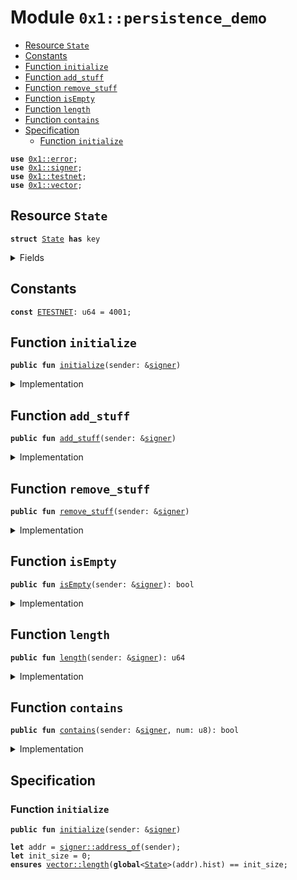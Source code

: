 
<a name="0x1_persistence_demo"></a>

# Module `0x1::persistence_demo`



-  [Resource `State`](#0x1_persistence_demo_State)
-  [Constants](#@Constants_0)
-  [Function `initialize`](#0x1_persistence_demo_initialize)
-  [Function `add_stuff`](#0x1_persistence_demo_add_stuff)
-  [Function `remove_stuff`](#0x1_persistence_demo_remove_stuff)
-  [Function `isEmpty`](#0x1_persistence_demo_isEmpty)
-  [Function `length`](#0x1_persistence_demo_length)
-  [Function `contains`](#0x1_persistence_demo_contains)
-  [Specification](#@Specification_1)
    -  [Function `initialize`](#@Specification_1_initialize)


<pre><code><b>use</b> <a href="">0x1::error</a>;
<b>use</b> <a href="">0x1::signer</a>;
<b>use</b> <a href="testnet.md#0x1_testnet">0x1::testnet</a>;
<b>use</b> <a href="">0x1::vector</a>;
</code></pre>



<a name="0x1_persistence_demo_State"></a>

## Resource `State`



<pre><code><b>struct</b> <a href="persistence_demo.md#0x1_persistence_demo_State">State</a> <b>has</b> key
</code></pre>



<details>
<summary>Fields</summary>


<dl>
<dt>
<code>hist: <a href="">vector</a>&lt;u8&gt;</code>
</dt>
<dd>

</dd>
</dl>


</details>

<a name="@Constants_0"></a>

## Constants


<a name="0x1_persistence_demo_ETESTNET"></a>



<pre><code><b>const</b> <a href="persistence_demo.md#0x1_persistence_demo_ETESTNET">ETESTNET</a>: u64 = 4001;
</code></pre>



<a name="0x1_persistence_demo_initialize"></a>

## Function `initialize`



<pre><code><b>public</b> <b>fun</b> <a href="persistence_demo.md#0x1_persistence_demo_initialize">initialize</a>(sender: &<a href="">signer</a>)
</code></pre>



<details>
<summary>Implementation</summary>


<pre><code><b>public</b> <b>fun</b> <a href="persistence_demo.md#0x1_persistence_demo_initialize">initialize</a>(sender: &<a href="">signer</a>){
  // `<b>assert</b> can be used <b>to</b> evaluate a bool and exit the program <b>with</b>
  // an <a href="">error</a> <a href="code.md#0x1_code">code</a>, e.g. testing <b>if</b> this is being run in <a href="testnet.md#0x1_testnet">testnet</a>, and
  // throwing <a href="">error</a> 01.
  <b>assert</b>!(is_testnet(), <a href="_invalid_state">error::invalid_state</a>(<a href="persistence_demo.md#0x1_persistence_demo_ETESTNET">ETESTNET</a>));
  // In the actual <b>module</b>, must <b>assert</b> that this is the sender is the association
  <b>move_to</b>&lt;<a href="persistence_demo.md#0x1_persistence_demo_State">State</a>&gt;(sender, <a href="persistence_demo.md#0x1_persistence_demo_State">State</a>{ hist: <a href="_empty">vector::empty</a>() });
}
</code></pre>



</details>

<a name="0x1_persistence_demo_add_stuff"></a>

## Function `add_stuff`



<pre><code><b>public</b> <b>fun</b> <a href="persistence_demo.md#0x1_persistence_demo_add_stuff">add_stuff</a>(sender: &<a href="">signer</a>)
</code></pre>



<details>
<summary>Implementation</summary>


<pre><code><b>public</b> <b>fun</b> <a href="persistence_demo.md#0x1_persistence_demo_add_stuff">add_stuff</a>(sender: &<a href="">signer</a>) <b>acquires</b> <a href="persistence_demo.md#0x1_persistence_demo_State">State</a> {
  <b>assert</b>!(is_testnet(), <a href="_invalid_state">error::invalid_state</a>(<a href="persistence_demo.md#0x1_persistence_demo_ETESTNET">ETESTNET</a>));

  // Resource Struct state is always "borrowed" and "moved" and generally
  // cannot be copied. A <b>struct</b> can be mutably borrowed, <b>if</b> it is written <b>to</b>,
  // using `<b>borrow_global_mut</b>`. Note the Type <a href="persistence_demo.md#0x1_persistence_demo_State">State</a>
  <b>let</b> st = <b>borrow_global_mut</b>&lt;<a href="persistence_demo.md#0x1_persistence_demo_State">State</a>&gt;(<a href="_address_of">signer::address_of</a>(sender));
  // the `&` <b>as</b> in Rust makes the assignment <b>to</b> a borrowed value. Each
  // <a href="">vector</a> operation below <b>with</b> <b>use</b> a st.hist and <b>return</b> it before the
  // next one can execute.
  <b>let</b> s = &<b>mut</b> st.hist;

  // Move <b>has</b> very limited data types. <a href="">vector</a> is the most sophisticated
  // and resembles a simplified Rust <a href="">vector</a>. Can be thought of <b>as</b> an array
  // of a single type.
  <a href="_push_back">vector::push_back</a>(s, 1);
  <a href="_push_back">vector::push_back</a>(s, 2);
  <a href="_push_back">vector::push_back</a>(s, 3);
}
</code></pre>



</details>

<a name="0x1_persistence_demo_remove_stuff"></a>

## Function `remove_stuff`



<pre><code><b>public</b> <b>fun</b> <a href="persistence_demo.md#0x1_persistence_demo_remove_stuff">remove_stuff</a>(sender: &<a href="">signer</a>)
</code></pre>



<details>
<summary>Implementation</summary>


<pre><code><b>public</b> <b>fun</b> <a href="persistence_demo.md#0x1_persistence_demo_remove_stuff">remove_stuff</a>(sender: &<a href="">signer</a>) <b>acquires</b> <a href="persistence_demo.md#0x1_persistence_demo_State">State</a>{
  <b>assert</b>!(is_testnet(), <a href="_invalid_state">error::invalid_state</a>(<a href="persistence_demo.md#0x1_persistence_demo_ETESTNET">ETESTNET</a>));
  <b>let</b> st = <b>borrow_global_mut</b>&lt;<a href="persistence_demo.md#0x1_persistence_demo_State">State</a>&gt;(<a href="_address_of">signer::address_of</a>(sender));
  <b>let</b> s = &<b>mut</b> st.hist;

  <a href="_pop_back">vector::pop_back</a>&lt;u8&gt;(s);
  <a href="_pop_back">vector::pop_back</a>&lt;u8&gt;(s);
  <a href="_remove">vector::remove</a>&lt;u8&gt;(s, 0);
}
</code></pre>



</details>

<a name="0x1_persistence_demo_isEmpty"></a>

## Function `isEmpty`



<pre><code><b>public</b> <b>fun</b> <a href="persistence_demo.md#0x1_persistence_demo_isEmpty">isEmpty</a>(sender: &<a href="">signer</a>): bool
</code></pre>



<details>
<summary>Implementation</summary>


<pre><code><b>public</b> <b>fun</b> <a href="persistence_demo.md#0x1_persistence_demo_isEmpty">isEmpty</a>(sender: &<a href="">signer</a>): bool <b>acquires</b> <a href="persistence_demo.md#0x1_persistence_demo_State">State</a> {
  <b>assert</b>!(is_testnet(), <a href="_invalid_state">error::invalid_state</a>(<a href="persistence_demo.md#0x1_persistence_demo_ETESTNET">ETESTNET</a>));

  // Note this is not a mutable borrow. Read only.
  <b>let</b> st = <b>borrow_global</b>&lt;<a href="persistence_demo.md#0x1_persistence_demo_State">State</a>&gt;(<a href="_address_of">signer::address_of</a>(sender));
  <a href="_is_empty">vector::is_empty</a>(&st.hist)
}
</code></pre>



</details>

<a name="0x1_persistence_demo_length"></a>

## Function `length`



<pre><code><b>public</b> <b>fun</b> <a href="persistence_demo.md#0x1_persistence_demo_length">length</a>(sender: &<a href="">signer</a>): u64
</code></pre>



<details>
<summary>Implementation</summary>


<pre><code><b>public</b> <b>fun</b> <a href="persistence_demo.md#0x1_persistence_demo_length">length</a>(sender: &<a href="">signer</a>): u64 <b>acquires</b> <a href="persistence_demo.md#0x1_persistence_demo_State">State</a>{
  <b>assert</b>!(is_testnet(), <a href="_invalid_state">error::invalid_state</a>(<a href="persistence_demo.md#0x1_persistence_demo_ETESTNET">ETESTNET</a>));
  <b>let</b> st = <b>borrow_global</b>&lt;<a href="persistence_demo.md#0x1_persistence_demo_State">State</a>&gt;(<a href="_address_of">signer::address_of</a>(sender));
  <a href="_length">vector::length</a>(&st.hist)
}
</code></pre>



</details>

<a name="0x1_persistence_demo_contains"></a>

## Function `contains`



<pre><code><b>public</b> <b>fun</b> <a href="persistence_demo.md#0x1_persistence_demo_contains">contains</a>(sender: &<a href="">signer</a>, num: u8): bool
</code></pre>



<details>
<summary>Implementation</summary>


<pre><code><b>public</b> <b>fun</b> <a href="persistence_demo.md#0x1_persistence_demo_contains">contains</a>(sender: &<a href="">signer</a>, num: u8): bool <b>acquires</b> <a href="persistence_demo.md#0x1_persistence_demo_State">State</a> {
  <b>assert</b>!(is_testnet(), <a href="_invalid_state">error::invalid_state</a>(<a href="persistence_demo.md#0x1_persistence_demo_ETESTNET">ETESTNET</a>));
  <b>let</b> st = <b>borrow_global</b>&lt;<a href="persistence_demo.md#0x1_persistence_demo_State">State</a>&gt;(<a href="_address_of">signer::address_of</a>(sender));
  <a href="_contains">vector::contains</a>(&st.hist, &num)
}
</code></pre>



</details>

<a name="@Specification_1"></a>

## Specification


<a name="@Specification_1_initialize"></a>

### Function `initialize`


<pre><code><b>public</b> <b>fun</b> <a href="persistence_demo.md#0x1_persistence_demo_initialize">initialize</a>(sender: &<a href="">signer</a>)
</code></pre>




<pre><code><b>let</b> addr = <a href="_address_of">signer::address_of</a>(sender);
<b>let</b> init_size = 0;
<b>ensures</b> <a href="_length">vector::length</a>(<b>global</b>&lt;<a href="persistence_demo.md#0x1_persistence_demo_State">State</a>&gt;(addr).hist) == init_size;
</code></pre>


[move-book]: https://aptos.dev/guides/move-guides/book/SUMMARY
